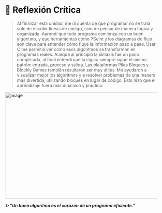 
# 💭 Reflexión Crítica  

>Al finalizar esta unidad, me di cuenta de que programar no se trata solo de escribir líneas de código, sino de pensar de manera lógica y organizada. Aprendí que todo programa comienza con un buen algoritmo, y que herramientas como PSeInt y los diagramas de flujo son clave para entender cómo fluye la información paso a paso. Usar C me permitió ver cómo esos algoritmos se transforman en programas reales. Aunque al principio la sintaxis fue un poco complicada, al final entendí que la lógica siempre sigue el mismo patrón: entrada, proceso y salida. Las plataformas Pilas Bloques y Blockly Games también resultaron ser muy útiles. Me ayudaron a visualizar mejor los algoritmos y a resolver problemas de una manera más divertida, utilizando bloques en lugar de código. Esto hizo que el aprendizaje fuera más dinámico y práctico.


<img width="700" height="350" alt="image" src="https://github.com/user-attachments/assets/16de474b-b409-479e-9c44-a239f925d9a2" />

***✨ “Un buen algoritmo es el corazón de un programa eficiente.”***
